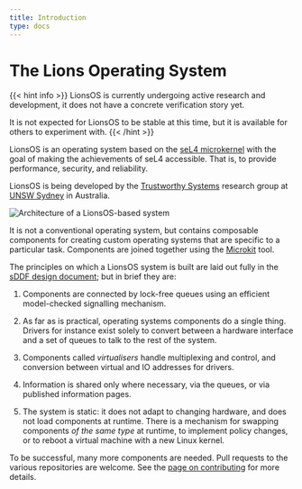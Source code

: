 ```yaml
---
title: Introduction
type: docs
---
```


# The Lions Operating System

{{< hint info >}}
LionsOS is currently undergoing active research and
development, it does not have a concrete verification story yet.

It is not expected for LionsOS to be stable at this time, but it
is available for others to experiment with.
{{< /hint >}}

LionsOS is an operating system based on the [seL4 microkernel](https://sel4.systems)
with the goal of making the achievements of seL4 accessible. That is,
to provide performance, security, and reliability.

LionsOS is being developed by the [Trustworthy Systems](https://trustworthy.systems) research
group at [UNSW Sydney](https://unsw.edu.au) in Australia.

<!-- TODO: add architecture picture -->
<img src="/lionsos_arch.svg" alt="Architecture of a LionsOS-based system" />

<!-- TODO: need more fundamentals explained -->

It is not a conventional operating system, but contains composable
components for creating custom operating systems that are specific to
a particular task.  Components are joined together using the
[Microkit](https://github.com/seL4/microkit) tool.

The principles on which a LionsOS system is built are laid out fully
in the [sDDF design document](https://trustworthy.systems/projects/drivers/sddf-design-latest.pdf); but in brief they
are:
1. Components are connected by lock-free queues using an efficient
   model-checked signalling mechanism.

1. As far as is practical, operating systems components do a single
   thing. Drivers for instance exist solely to convert between a
   hardware interface and a set of queues to talk to the rest of the
   system.

1. Components called
   _virtualisers_ handle multiplexing and control, and conversion
   between virtual and IO addresses for drivers.

1. Information is shared only where necessary, via the queues, or via
   published information pages.

1. The system is static: it does not adapt to changing hardware, and
   does not load components at runtime.  There is a mechanism for
   swapping components _of the same type_ at runtime, to implement
   policy changes, or to reboot a virtual machine with a new Linux
   kernel.

To be successful, many more components are needed.  Pull requests to
the various repositories are welcome. See the
[page on contributing](/docs/contributing) for more details.

